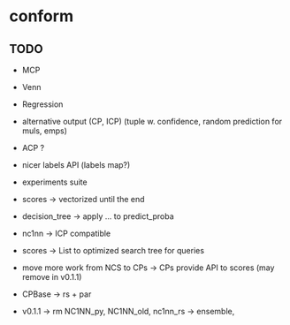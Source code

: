 # conform

## TODO

- MCP

- Venn

- Regression

- alternative output (CP, ICP) (tuple w. confidence, random
    prediction for muls, emps)

- ACP ?

- nicer labels API (labels map?)

- experiments suite

- scores -> vectorized until the end

- decision_tree -> apply ... to predict_proba

- nc1nn -> ICP compatible

- scores -> List to optimized search tree for queries

- move more work from NCS to CPs -> 
    CPs provide API to scores (may remove in v0.1.1)

- CPBase -> rs + par

- v0.1.1 -> rm NC1NN_py, NC1NN_old, nc1nn_rs -> ensemble,
